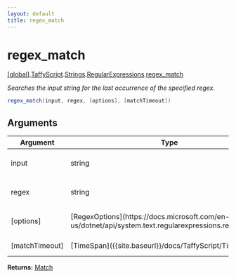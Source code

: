 ```yaml
---
layout: default
title: regex_match
---
```


# regex_match

[\[global\]]({{site.baseurl}}/docs/).[TaffyScript]({{site.baseurl}}/docs/TaffyScript/).[Strings]({{site.baseurl}}/docs/TaffyScript/Strings/).[RegularExpressions]({{site.baseurl}}/docs/TaffyScript/Strings/RegularExpressions/).[regex_match]({{site.baseurl}}/docs/TaffyScript/Strings/RegularExpressions/regex_match/)

_Searches the input string for the last occurrence of the specified regex._

```cs
regex_match(input, regex, [options], [matchTimeout])
```

## Arguments

<table>
  <col width="15%">
  <col width="15%">
  <thead>
    <tr>
      <th>Argument</th>
      <th>Type</th>
      <th>Description</th>
    </tr>
  </thead>
  <tbody>
    <tr>
      <td>input</td>
      <td>string</td>
      <td>The string to search for a match.</td>
    </tr>
    <tr>
      <td>regex</td>
      <td>string</td>
      <td>The regular expression pattern.</td>
    </tr>
    <tr>
      <td>[options]</td>
      <td>[RegexOptions](https://docs.microsoft.com/en-us/dotnet/api/system.text.regularexpressions.regexoptions)</td>
      <td>The options to use while matching.</td>
    </tr>
    <tr>
      <td>[matchTimeout]</td>
      <td>[TimeSpan]({{site.baseurl}}/docs/TaffyScript/TimeSpan)</td>
      <td>A timeout interval.</td>
    </tr>
  </tbody>
</table>

**Returns:** [Match]({{site.baseurl}}/docs/TaffyScript/Strings/RegularExpressions/Match)
